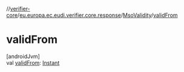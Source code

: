 //[verifier-core](../../../index.md)/[eu.europa.ec.eudi.verifier.core.response](../index.md)/[MsoValidity](index.md)/[validFrom](valid-from.md)

# validFrom

[androidJvm]\
val [validFrom](valid-from.md): [Instant](https://kotlinlang.org/api/latest/jvm/stdlib/kotlin-stdlib/kotlin.time/-instant/index.html)
